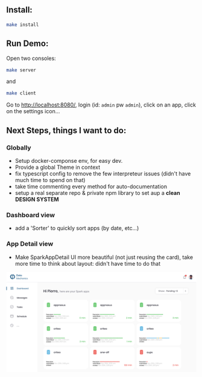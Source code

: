 ## Install:

```sh
make install
```

## Run Demo:
Open two consoles:

```sh
make server
```

and 

```sh
make client
```

Go to [http://localhost:8080/](http://localhost:8080/), login (id: `admin` pw `admin`), click on an app, click on the settings icon...

## Next Steps, things I want to do:
### Globally
- Setup docker-componse env, for easy dev.
- Provide a global Theme in context
- fix typescript config to remove the few interpreteur issues (didn't have much time to spend on that)
- take time commenting every method for auto-documentation
- setup a real separate repo & private npm library to set aup a **clean DESIGN SYSTEM**

### Dashboard view
- add a 'Sorter' to quickly sort apps (by date, etc...)

### App Detail view
- Make SparkAppDetail UI more beautiful (not just reusing the card), take more time to think about layout: didn't have time to do that


![Alt text](src/assets/images/github/1.png?raw=true "Title")